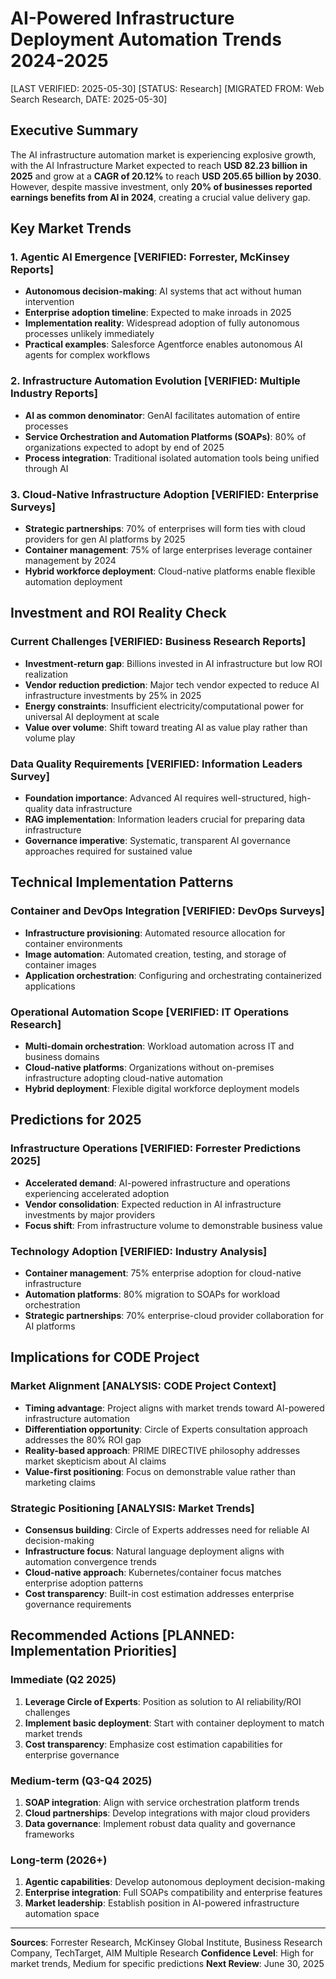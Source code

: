 # AI-Powered Infrastructure Deployment Automation Trends 2024-2025
[LAST VERIFIED: 2025-05-30]
[STATUS: Research]
[MIGRATED FROM: Web Search Research, DATE: 2025-05-30]

## Executive Summary

The AI infrastructure automation market is experiencing explosive growth, with the AI Infrastructure Market expected to reach **USD 82.23 billion in 2025** and grow at a **CAGR of 20.12%** to reach **USD 205.65 billion by 2030**. However, despite massive investment, only **20% of businesses reported earnings benefits from AI in 2024**, creating a crucial value delivery gap.

## Key Market Trends

### 1. Agentic AI Emergence [VERIFIED: Forrester, McKinsey Reports]
- **Autonomous decision-making**: AI systems that act without human intervention
- **Enterprise adoption timeline**: Expected to make inroads in 2025
- **Implementation reality**: Widespread adoption of fully autonomous processes unlikely immediately
- **Practical examples**: Salesforce Agentforce enables autonomous AI agents for complex workflows

### 2. Infrastructure Automation Evolution [VERIFIED: Multiple Industry Reports]
- **AI as common denominator**: GenAI facilitates automation of entire processes
- **Service Orchestration and Automation Platforms (SOAPs)**: 80% of organizations expected to adopt by end of 2025
- **Process integration**: Traditional isolated automation tools being unified through AI

### 3. Cloud-Native Infrastructure Adoption [VERIFIED: Enterprise Surveys]
- **Strategic partnerships**: 70% of enterprises will form ties with cloud providers for gen AI platforms by 2025
- **Container management**: 75% of large enterprises leverage container management by 2024
- **Hybrid workforce deployment**: Cloud-native platforms enable flexible automation deployment

## Investment and ROI Reality Check

### Current Challenges [VERIFIED: Business Research Reports]
- **Investment-return gap**: Billions invested in AI infrastructure but low ROI realization
- **Vendor reduction prediction**: Major tech vendor expected to reduce AI infrastructure investments by 25% in 2025
- **Energy constraints**: Insufficient electricity/computational power for universal AI deployment at scale
- **Value over volume**: Shift toward treating AI as value play rather than volume play

### Data Quality Requirements [VERIFIED: Information Leaders Survey]
- **Foundation importance**: Advanced AI requires well-structured, high-quality data infrastructure
- **RAG implementation**: Information leaders crucial for preparing data infrastructure
- **Governance imperative**: Systematic, transparent AI governance approaches required for sustained value

## Technical Implementation Patterns

### Container and DevOps Integration [VERIFIED: DevOps Surveys]
- **Infrastructure provisioning**: Automated resource allocation for container environments
- **Image automation**: Automated creation, testing, and storage of container images
- **Application orchestration**: Configuring and orchestrating containerized applications

### Operational Automation Scope [VERIFIED: IT Operations Research]
- **Multi-domain orchestration**: Workload automation across IT and business domains
- **Cloud-native platforms**: Organizations without on-premises infrastructure adopting cloud-native automation
- **Hybrid deployment**: Flexible digital workforce deployment models

## Predictions for 2025

### Infrastructure Operations [VERIFIED: Forrester Predictions 2025]
- **Accelerated demand**: AI-powered infrastructure and operations experiencing accelerated adoption
- **Vendor consolidation**: Expected reduction in AI infrastructure investments by major providers
- **Focus shift**: From infrastructure volume to demonstrable business value

### Technology Adoption [VERIFIED: Industry Analysis]
- **Container management**: 75% enterprise adoption for cloud-native infrastructure
- **Automation platforms**: 80% migration to SOAPs for workload orchestration
- **Strategic partnerships**: 70% enterprise-cloud provider collaboration for AI platforms

## Implications for CODE Project

### Market Alignment [ANALYSIS: CODE Project Context]
- **Timing advantage**: Project aligns with market trends toward AI-powered infrastructure automation
- **Differentiation opportunity**: Circle of Experts consultation approach addresses the 80% ROI gap
- **Reality-based approach**: PRIME DIRECTIVE philosophy addresses market skepticism about AI claims
- **Value-first positioning**: Focus on demonstrable value rather than marketing claims

### Strategic Positioning [ANALYSIS: Market Trends]
- **Consensus building**: Circle of Experts addresses need for reliable AI decision-making
- **Infrastructure focus**: Natural language deployment aligns with automation convergence trends
- **Cloud-native approach**: Kubernetes/container focus matches enterprise adoption patterns
- **Cost transparency**: Built-in cost estimation addresses enterprise governance requirements

## Recommended Actions [PLANNED: Implementation Priorities]

### Immediate (Q2 2025)
1. **Leverage Circle of Experts**: Position as solution to AI reliability/ROI challenges
2. **Implement basic deployment**: Start with container deployment to match market trends
3. **Cost transparency**: Emphasize cost estimation capabilities for enterprise governance

### Medium-term (Q3-Q4 2025)
1. **SOAP integration**: Align with service orchestration platform trends
2. **Cloud partnerships**: Develop integrations with major cloud providers
3. **Data governance**: Implement robust data quality and governance frameworks

### Long-term (2026+)
1. **Agentic capabilities**: Develop autonomous deployment decision-making
2. **Enterprise integration**: Full SOAPs compatibility and enterprise features
3. **Market leadership**: Establish position in AI-powered infrastructure automation space

---

**Sources**: Forrester Research, McKinsey Global Institute, Business Research Company, TechTarget, AIM Multiple Research
**Confidence Level**: High for market trends, Medium for specific predictions
**Next Review**: June 30, 2025